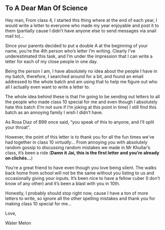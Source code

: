 ## To A Dear Man Of Science

Hey man,
From class 4, I started this thing where at the end of each year, I would write a letter to everyone who made my year enjoyable and post it to them (partially cause I didn’t have anyone else to send messages via snail mail to)…


Since your parents decided to put a double A at the beginning of your name, you’re the 4th person who’s letter I’m writing. Clearly I’ve underestimated this task, and I’m under the impression that I can write a letter for each of my close people in one day.


Being the person I am, I have absolutely no idea about the people I have in my batch, therefore, I searched around for a bit, and found an email addressed to the whole batch and am using that to help me figure out who all I actually even want to write a letter to.


The whole idea behind these is that I’m going to be sending out letters to all the people who made class 10 special for me and even though I absolutely hate this batch (I’m not sure if I’m joking at this point in time) I still find this batch as an annoying family I wish I didn’t have.


As Rosa Diaz of B99 once said, “you speak of this to anyone, and I’ll split your throat”.


However, the point of this letter is to thank you for all the fun times we’ve had together in class 10 *virtually*… From annoying you with absolutely random gossip to discussing random mistakes we made in Mr Khullar’s class, it’s been a ride (**Damn it Jai, this is the first letter and you’re already on clichés…**)


You’re a great friend to have even though you love being silent. The walks back home from school will not be the same without you listing to us and occasionally giving your inputs. It’s been nice to have a fellow cuber (I don’t know of any other) and it’s been a blast with you in 10th. 


Honestly, I probably should stop right now, cause I have a ton of more letters to write, so ignore all the other spelling mistakes and thank you for making class 10 special for me…


Love,

Water Melon